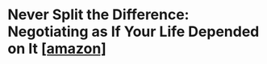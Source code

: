 # Never Split the Difference: Negotiating as If Your Life Depended on It [[amazon]](https://www.amazon.com/Never-Split-Difference-audio-cd/dp/1504735056)
